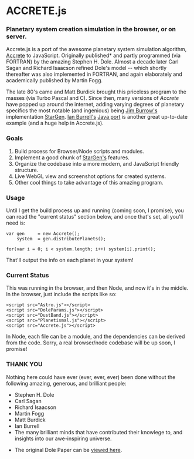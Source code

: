 # ACCRETE.js
### Planetary system creation simulation in the browser, or on server.

Accrete.js is a port of the awesome planetary system simulation algorithm, [Accrete](http://www.rand.org/pubs/papers/P4226.html) to JavaScript. Originally published* and partly programmed (via FORTRAN) by the amazing Stephen H. Dole. Almost a decade later Carl Sagan and Richard Isaacson refined Dole's model -- which shortly thereafter was also implemented in FORTRAN, and again elaborately and academically published by Martin Fogg.

The late 80's came and Matt Burdick brought this priceless program to the masses (via Turbo Pascal and C). Since then, many versions of *Accrete* have popped up around the internet, adding varying degrees of planetary specifics the most notable (and ingenious) being [Jim Burrow's](http://www.eldacur.com/~brons/) implementation [StarGen](http://www.eldacur.com/~brons/NerdCorner/StarGen/StarGen.html). [Ian Burrell's](http://znark.com/) [Java port](http://znark.com/create/accrete.html) is another great up-to-date example (and a huge help in Accrete.js).

### Goals
1. Build process for Browser/Node scripts and modules.
2. Implement a good chunk of [StarGen's](http://www.eldacur.com/~brons/NerdCorner/StarGen/StarGen.html) features.
3. Organize the codebase into a more modern, and JavaScript friendly structure.
4. Live WebGL view and screenshot options for created systems.
5. Other cool things to take advantage of this amazing program.

### Usage
Until I get the build process up and running (coming soon, I promise), you can read the "current status" section below, and once that's set, all you'll need is:

```
var gen 	= new Accrete();
	system 	= gen.distributePlanets();

for(var i = 0; i < system.length; i++) system[i].print();
```

That'll output the info on each planet in your system!

### Current Status
This was running in the browser, and then Node, and now it's in the middle. In the browser, just include the scripts like so:
```
<script src="Astro.js"></script>
<script src="DoleParams.js"></script>
<script src="DustBand.js"></script>
<script src="Planetismal.js"></script>
<script src="Accrete.js"></script>
```

In Node, each file can be a module, and the dependencies can be derived from the code. Sorry, a real browser/node codebase will be up soon, I promise!

### THANK YOU
Nothing here could have ever (ever, ever, ever) been done without the following amazing, generous, and brilliant people:

- Stephen H. Dole
- Carl Sagan
- Richard Isaacson
- Martin Fogg
- Matt Burdick
- Ian Burrell
- The many brilliant minds that have contributed their knowlege to, and insights into our awe-inspiring universe.

* The original Dole Paper can be [viewed here](http://www.rand.org/pubs/papers/2005/P4226.pdf).